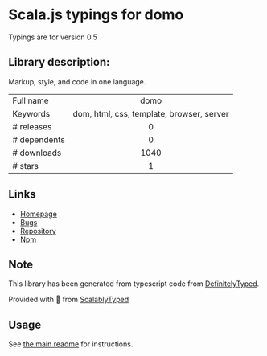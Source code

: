 
# Scala.js typings for domo

Typings are for version 0.5

## Library description:
Markup, style, and code in one language.

|                    |                 |
| ------------------ | :-------------: |
| Full name          | domo |
| Keywords           | dom, html, css, template, browser, server |
| # releases         | 0 |
| # dependents       | 0 |
| # downloads        | 1040 |
| # stars            | 1 |

## Links
- [Homepage](https://github.com/jed/domo#readme)
- [Bugs](https://github.com/jed/domo/issues)
- [Repository](https://github.com/jed/domo)
- [Npm](https://www.npmjs.com/package/domo)
    


## Note
This library has been generated from typescript code from [DefinitelyTyped](https://definitelytyped.org).

Provided with :purple_heart: from [ScalablyTyped](https://github.com/oyvindberg/ScalablyTyped)

## Usage
See [the main readme](../../readme.md) for instructions.


